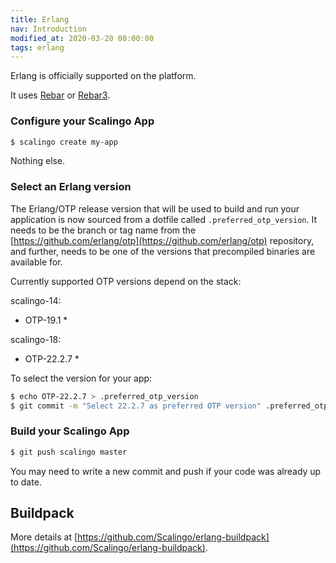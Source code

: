 ```yaml
---
title: Erlang
nav: Introduction
modified_at: 2020-03-20 00:00:00
tags: erlang
---
```


Erlang is officially supported on the platform.

It uses [Rebar](https://github.com/rebar/rebar) or
[Rebar3](https://github.com/rebar/rebar3).

### Configure your Scalingo App

```bash
$ scalingo create my-app
```

Nothing else.

### Select an Erlang version

The Erlang/OTP release version that will be used to build and run your
application is now sourced from a dotfile called `.preferred_otp_version`. It
needs to be the branch or tag name from the
[https://github.com/erlang/otp](https://github.com/erlang/otp) repository, and
further, needs to be one of the versions that precompiled binaries are available
for.

Currently supported OTP versions depend on the stack:

scalingo-14:

* OTP-19.1 *

scalingo-18:

* OTP-22.2.7 *

To select the version for your app:

```bash
$ echo OTP-22.2.7 > .preferred_otp_version
$ git commit -m "Select 22.2.7 as preferred OTP version" .preferred_otp_version
```

### Build your Scalingo App

```bash
$ git push scalingo master
```

You may need to write a new commit and push if your code was already up to date.

## Buildpack

More details at
[https://github.com/Scalingo/erlang-buildpack](https://github.com/Scalingo/erlang-buildpack).
